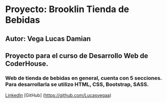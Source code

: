 # Proyecto: Brooklin Tienda de Bebidas
## Autor: Vega Lucas Damian
## Proyecto para el curso de Desarrollo Web de CoderHouse.
### Web de tienda de bebidas en general, cuenta con 5 secciones. Para desarrollarla se utilizo HTML, CSS, Bootstrap, SASS.

[LinkedIn](https://www.linkedin.com/in/lucas-vega-39aa15195/)
[GitHub] (https://github.com/Lucasvegaa)